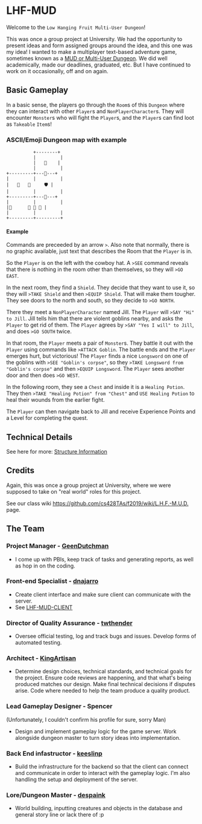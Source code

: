 # LHF-MUD

Welcome to the `Low Hanging Fruit Multi-User Dungeon`!

This was once a group project at University. We had the opportunity to present ideas and form assigned groups around the idea, and this one was my idea! I wanted to make a multiplayer text-based adventure game, sometimes known as a [MUD or Multi-User Dungeon](https://en.wikipedia.org/wiki/Multi-user_dungeon). We did well academically, made our deadlines, graduated, etc. But I have continued to work on it occasionally, off and on again.

## Basic Gameplay

In a basic sense, the players go through the `Room`s of this `Dungeon` where they can interact with other `Player`s and `NonPlayerCharacter`s.  They will encounter `Monster`s who will fight the `Player`s, and the `Player`s can find loot as `Takeable` `Item`s!

### ASCII/Emoji Dungeon map with example

```plaintext
          +--------+
          |         |
          |   🧘    |
          |         |
+---------+---🏪---+
|         |         |
|   🤠   🚪     🛡️ |
|         |         |
+---------+---🚪---+
|         |         |
|🧰      🚪 👿 👿 |   
|         |         |
+---------+---------+
```

#### Example

Commands are preceeded by an arrow `>`.  Also note that normally, there is no graphic available, just text that describes the Room that the `Player` is in.

So the `Player` is on the left with the cowboy hat.  A `>SEE` command reveals that there is nothing in the room other than themselves, so they will `>GO EAST`.

In the next room, they find a `Shield`.  They decide that they want to use it, so they will `>TAKE Shield` and then `>EQUIP Shield`.  That will make them tougher.  They see doors to the north and south, so they decide to `>GO NORTH`.  

There they meet a `NonPlayerCharacter` named Jill.  The `Player` will `>SAY "Hi" to Jill`.  Jill tells him that there are violent goblins nearby, and asks the `Player` to get rid of them.  The `Player` agrees by `>SAY "Yes I will" to Jill`, and does `>GO SOUTH` twice.

In that room, the `Player` meets a pair of `Monster`s.  They battle it out with the `Player` using commands like `>ATTACK Goblin`. The battle ends and the `Player` emerges hurt, but victorious!  The `Player` finds a nice `Longsword` on one of the goblins with `>SEE "Goblin's corpse"`, so they `>TAKE Longsword from "Goblin's corpse"` and then `>EQUIP Longsword`. The `Player` sees another door and then does `>GO WEST`.

In the following room, they see a `Chest` and inside it is a `Healing Potion`.  They then `>TAKE "Healing Potion" from "Chest"` and `USE Healing Potion` to heal their wounds from the earlier fight.  

The `Player` can then navigate back to Jill and receive Experience Points and a Level for completing the quest.

## Technical Details

See here for more: [Structure Information](gameserver/src/main/java/com/lhf/README.md)

## Credits

Again, this was once a group project at University, where we were supposed to take on "real world" roles for this project.  

See our class wiki <https://github.com/cs428TAs/f2019/wiki/L.H.F.-M.U.D.>  page.

## The Team

### Project Manager - [GeenDutchman](https://github.com/GeenDutchman)

* I come up with PBIs, keep track of tasks and generating reports, as well as hop in on the coding.

### Front-end Specialist - [dnajarro](https://github.com/dnajarro)

* Create client interface and make sure client can communicate with the server.
* See [LHF-MUD-CLIENT](https://github.com/GeenDutchman/LHF-MUD-CLIENT)

### Director of Quality Assurance - [twthender](https://github.com/twthender)

* Oversee official testing, log and track bugs and issues. Develop forms of automated testing.

### Architect - [KingArtisan](https://github.com/KingArtisan)

* Determine design choices, technical standards, and technical goals for the project. Ensure code reviews are happening, and that what's being produced matches our design. Make final technical decisions if disputes arise. Code where needed to help the team produce a quality product.

### Lead Gameplay Designer - Spencer

(Unfortunately, I couldn't confirm his profile for sure, sorry Man)

* Design and implement gameplay logic for the game server. Work alongside dungeon master to turn story ideas into implementation.

### Back End infastructor - [keeslinp](https://github.com/keeslinp)

* Build the infrastructure for the backend so that the client can connect and communicate in order to interact with the gameplay logic. I'm also handling the setup and deployment of the server.

### Lore/Dungeon Master - [despaink](https://github.com/despaink)

* World building, inputting creatures and objects in the database and general story line or lack there of :p
